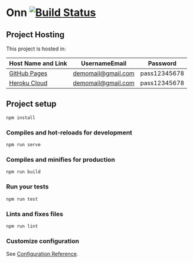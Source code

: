 # Onn [![Build Status](https://travis-ci.com/elirehema/Onn.svg?branch=master)](https://travis-ci.com/elirehema/Onn)

## Project Hosting
This project is hosted in:


Host Name and Link | UsernameEmail | Password
------------------ | ------------- | --------------
[GitHub Pages](https://elirehema.github.io/Onn/#/home) |  demomail@gmail.com | pass12345678
[Heroku Cloud](https://infoseeker.herokuapp.com) |  demomail@gmail.com | pass12345678
  

## Project setup 
```
npm install
```

### Compiles and hot-reloads for development
```
npm run serve
```

### Compiles and minifies for production
```
npm run build
```

### Run your tests
```
npm run test
```

### Lints and fixes files
```
npm run lint
```

### Customize configuration
See [Configuration Reference](https://cli.vuejs.org/config/).
